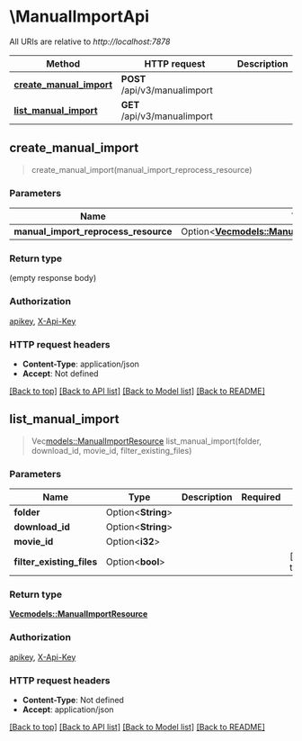 # \ManualImportApi

All URIs are relative to *http://localhost:7878*

Method | HTTP request | Description
------------- | ------------- | -------------
[**create_manual_import**](ManualImportApi.md#create_manual_import) | **POST** /api/v3/manualimport | 
[**list_manual_import**](ManualImportApi.md#list_manual_import) | **GET** /api/v3/manualimport | 



## create_manual_import

> create_manual_import(manual_import_reprocess_resource)


### Parameters


Name | Type | Description  | Required | Notes
------------- | ------------- | ------------- | ------------- | -------------
**manual_import_reprocess_resource** | Option<[**Vec<models::ManualImportReprocessResource>**](ManualImportReprocessResource.md)> |  |  |

### Return type

 (empty response body)

### Authorization

[apikey](../README.md#apikey), [X-Api-Key](../README.md#X-Api-Key)

### HTTP request headers

- **Content-Type**: application/json
- **Accept**: Not defined

[[Back to top]](#) [[Back to API list]](../README.md#documentation-for-api-endpoints) [[Back to Model list]](../README.md#documentation-for-models) [[Back to README]](../README.md)


## list_manual_import

> Vec<models::ManualImportResource> list_manual_import(folder, download_id, movie_id, filter_existing_files)


### Parameters


Name | Type | Description  | Required | Notes
------------- | ------------- | ------------- | ------------- | -------------
**folder** | Option<**String**> |  |  |
**download_id** | Option<**String**> |  |  |
**movie_id** | Option<**i32**> |  |  |
**filter_existing_files** | Option<**bool**> |  |  |[default to true]

### Return type

[**Vec<models::ManualImportResource>**](ManualImportResource.md)

### Authorization

[apikey](../README.md#apikey), [X-Api-Key](../README.md#X-Api-Key)

### HTTP request headers

- **Content-Type**: Not defined
- **Accept**: application/json

[[Back to top]](#) [[Back to API list]](../README.md#documentation-for-api-endpoints) [[Back to Model list]](../README.md#documentation-for-models) [[Back to README]](../README.md)

